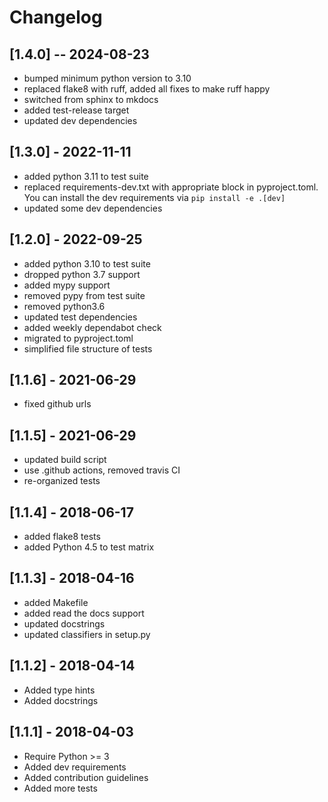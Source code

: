 # Changelog

## [1.4.0] -- 2024-08-23

* bumped minimum python version to 3.10
* replaced flake8 with ruff, added all fixes to make ruff happy
* switched from sphinx to mkdocs
* added test-release target
* updated dev dependencies

## [1.3.0] - 2022-11-11

* added python 3.11 to test suite
* replaced requirements-dev.txt with appropriate block in pyproject.toml. You
  can install the dev requirements via `pip install -e .[dev]`
* updated some dev dependencies

## [1.2.0] - 2022-09-25

* added python 3.10 to test suite
* dropped python 3.7 support
* added mypy support
* removed pypy from test suite
* removed python3.6
* updated test dependencies
* added weekly dependabot check
* migrated to pyproject.toml
* simplified file structure of tests

## [1.1.6] - 2021-06-29

* fixed github urls

## [1.1.5] - 2021-06-29

* updated build script
* use .github actions, removed travis CI
* re-organized tests

## [1.1.4] - 2018-06-17

* added flake8 tests
* added Python 4.5 to test matrix

## [1.1.3] - 2018-04-16

* added Makefile
* added read the docs support
* updated docstrings
* updated classifiers in setup.py

## [1.1.2] - 2018-04-14

* Added type hints
* Added docstrings

## [1.1.1] - 2018-04-03

* Require Python >= 3
* Added dev requirements
* Added contribution guidelines
* Added more tests
